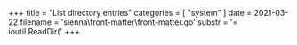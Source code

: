 +++
title = "List directory entries"
categories = [ "system" ]
date = 2021-03-22
filename = 'sienna\front-matter\front-matter.go'
substr = '= ioutil.ReadDir('
+++
